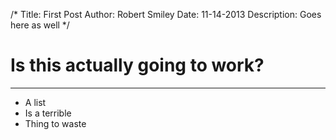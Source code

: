 /*
Title: First Post
Author: Robert Smiley
Date: 11-14-2013
Description: Goes here as well
*/

# Is this actually going to work?

---

- A list
- Is a terrible
- Thing to waste
